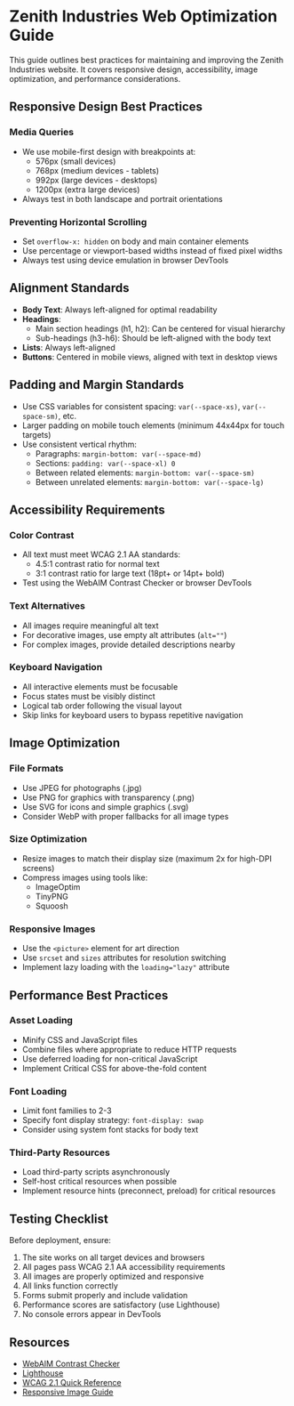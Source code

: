 # Zenith Industries Web Optimization Guide

This guide outlines best practices for maintaining and improving the Zenith Industries website. It covers responsive design, accessibility, image optimization, and performance considerations.

## Responsive Design Best Practices

### Media Queries
- We use mobile-first design with breakpoints at:
  - 576px (small devices)
  - 768px (medium devices - tablets)
  - 992px (large devices - desktops)
  - 1200px (extra large devices)
- Always test in both landscape and portrait orientations

### Preventing Horizontal Scrolling
- Set `overflow-x: hidden` on body and main container elements
- Use percentage or viewport-based widths instead of fixed pixel widths
- Always test using device emulation in browser DevTools

## Alignment Standards

- **Body Text**: Always left-aligned for optimal readability
- **Headings**:
  - Main section headings (h1, h2): Can be centered for visual hierarchy
  - Sub-headings (h3-h6): Should be left-aligned with the body text
- **Lists**: Always left-aligned
- **Buttons**: Centered in mobile views, aligned with text in desktop views

## Padding and Margin Standards

- Use CSS variables for consistent spacing: `var(--space-xs)`, `var(--space-sm)`, etc.
- Larger padding on mobile touch elements (minimum 44x44px for touch targets)
- Use consistent vertical rhythm:
  - Paragraphs: `margin-bottom: var(--space-md)`
  - Sections: `padding: var(--space-xl) 0`
  - Between related elements: `margin-bottom: var(--space-sm)`
  - Between unrelated elements: `margin-bottom: var(--space-lg)`

## Accessibility Requirements

### Color Contrast
- All text must meet WCAG 2.1 AA standards:
  - 4.5:1 contrast ratio for normal text
  - 3:1 contrast ratio for large text (18pt+ or 14pt+ bold)
- Test using the WebAIM Contrast Checker or browser DevTools

### Text Alternatives
- All images require meaningful alt text
- For decorative images, use empty alt attributes (`alt=""`)
- For complex images, provide detailed descriptions nearby

### Keyboard Navigation
- All interactive elements must be focusable
- Focus states must be visibly distinct
- Logical tab order following the visual layout
- Skip links for keyboard users to bypass repetitive navigation

## Image Optimization

### File Formats
- Use JPEG for photographs (.jpg)
- Use PNG for graphics with transparency (.png)
- Use SVG for icons and simple graphics (.svg)
- Consider WebP with proper fallbacks for all image types

### Size Optimization
- Resize images to match their display size (maximum 2x for high-DPI screens)
- Compress images using tools like:
  - ImageOptim
  - TinyPNG
  - Squoosh

### Responsive Images
- Use the `<picture>` element for art direction
- Use `srcset` and `sizes` attributes for resolution switching
- Implement lazy loading with the `loading="lazy"` attribute

## Performance Best Practices

### Asset Loading
- Minify CSS and JavaScript files
- Combine files where appropriate to reduce HTTP requests
- Use deferred loading for non-critical JavaScript
- Implement Critical CSS for above-the-fold content

### Font Loading
- Limit font families to 2-3
- Specify font display strategy: `font-display: swap`
- Consider using system font stacks for body text

### Third-Party Resources
- Load third-party scripts asynchronously
- Self-host critical resources when possible
- Implement resource hints (preconnect, preload) for critical resources

## Testing Checklist

Before deployment, ensure:

1. The site works on all target devices and browsers
2. All pages pass WCAG 2.1 AA accessibility requirements
3. All images are properly optimized and responsive
4. All links function correctly
5. Forms submit properly and include validation
6. Performance scores are satisfactory (use Lighthouse)
7. No console errors appear in DevTools

## Resources

- [WebAIM Contrast Checker](https://webaim.org/resources/contrastchecker/)
- [Lighthouse](https://developers.google.com/web/tools/lighthouse)
- [WCAG 2.1 Quick Reference](https://www.w3.org/WAI/WCAG21/quickref/)
- [Responsive Image Guide](https://www.smashingmagazine.com/2014/05/responsive-images-done-right-guide-picture-srcset/)
